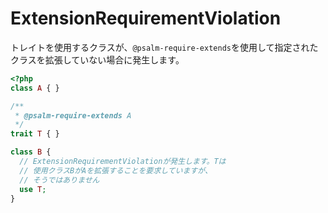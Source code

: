 # ExtensionRequirementViolation
トレイトを使用するクラスが、`@psalm-require-extends`を使用して指定されたクラスを拡張していない場合に発生します。

```php
<?php
class A { }

/**
 * @psalm-require-extends A
 */
trait T { }

class B {
  // ExtensionRequirementViolationが発生します。Tは
  // 使用クラスBがAを拡張することを要求していますが、
  // そうではありません
  use T;
}
```
